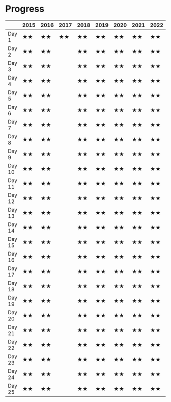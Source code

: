 # Progress

|        | 2015 | 2016 | 2017 | 2018 | 2019 | 2020 | 2021 | 2022 | 2023 | 2024 |
| ------ | ---- | ---- | ---- | ---- | ---- | ---- | ---- | ---- | ---- | ---- |
| Day 1  |  ★★ |  ★★ |  ★★ |  ★★ |  ★★ |  ★★ |  ★★ |  ★★ |  ★★ |  ★★ |
| Day 2  |  ★★ |  ★★ |      |  ★★ |  ★★ |  ★★ |  ★★ |  ★★ |  ★★ |  ★★ |
| Day 3  |  ★★ |  ★★ |      |  ★★ |  ★★ |  ★★ |  ★★ |  ★★ |  ★★ |  ★★ |
| Day 4  |  ★★ |  ★★ |      |  ★★ |  ★★ |  ★★ |  ★★ |  ★★ |  ★★ |  ★★ |
| Day 5  |  ★★ |  ★★ |      |  ★★ |  ★★ |  ★★ |  ★★ |  ★★ |  ★★ |  ★★ |
| Day 6  |  ★★ |  ★★ |      |  ★★ |  ★★ |  ★★ |  ★★ |  ★★ |  ★★ |  ★★ |
| Day 7  |  ★★ |  ★★ |      |  ★★ |  ★★ |  ★★ |  ★★ |  ★★ |  ★★ |  ★★ |
| Day 8  |  ★★ |  ★★ |      |  ★★ |  ★★ |  ★★ |  ★★ |  ★★ |  ★★ |  ★★ |
| Day 9  |  ★★ |  ★★ |      |  ★★ |  ★★ |  ★★ |  ★★ |  ★★ |  ★★ |  ★★ |
| Day 10 |  ★★ |  ★★ |      |  ★★ |  ★★ |  ★★ |  ★★ |  ★★ |  ★★ |  ★★ |
| Day 11 |  ★★ |  ★★ |      |  ★★ |  ★★ |  ★★ |  ★★ |  ★★ |  ★★ |  ★★ |
| Day 12 |  ★★ |  ★★ |      |  ★★ |  ★★ |  ★★ |  ★★ |  ★★ |  ★★ |  ★★ |
| Day 13 |  ★★ |  ★★ |      |  ★★ |  ★★ |  ★★ |  ★★ |  ★★ |  ★★ |  ★★ |
| Day 14 |  ★★ |  ★★ |      |  ★★ |  ★★ |  ★★ |  ★★ |  ★★ |  ★★ |  ★★ |
| Day 15 |  ★★ |  ★★ |      |  ★★ |  ★★ |  ★★ |  ★★ |  ★★ |  ★★ |  ★★ |
| Day 16 |  ★★ |  ★★ |      |  ★★ |  ★★ |  ★★ |  ★★ |  ★★ |  ★★ |  ★★ |
| Day 17 |  ★★ |  ★★ |      |  ★★ |  ★★ |  ★★ |  ★★ |  ★★ |  ★★ |  ★★ |
| Day 18 |  ★★ |  ★★ |      |  ★★ |  ★★ |  ★★ |  ★★ |  ★★ |  ★★ |      |
| Day 19 |  ★★ |  ★★ |      |  ★★ |  ★★ |  ★★ |  ★★ |  ★★ |  ★★ |      |
| Day 20 |  ★★ |  ★★ |      |  ★★ |  ★★ |  ★★ |  ★★ |  ★★ |  ★★ |      |
| Day 21 |  ★★ |  ★★ |      |  ★★ |  ★★ |  ★★ |  ★★ |  ★★ |  ★★ |      |
| Day 22 |  ★★ |  ★★ |      |  ★★ |  ★★ |  ★★ |  ★★ |  ★★ |  ★★ |      |
| Day 23 |  ★★ |  ★★ |      |  ★★ |  ★★ |  ★★ |  ★★ |  ★★ |  ★★ |      |
| Day 24 |  ★★ |  ★★ |      |  ★★ |  ★★ |  ★★ |  ★★ |  ★★ |  ★★ |      |
| Day 25 |  ★★ |  ★★ |      |  ★★ |  ★★ |  ★★ |  ★★ |  ★★ |  ★★ |      |
